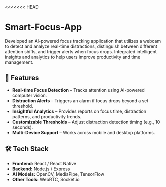 <<<<<<< HEAD
# Smart-Focus-App
Developed an AI-powered focus tracking application that utilizes a webcam to detect and analyze real-time distractions, distinguish between different attention shifts, and trigger alerts when focus drops. Integrated intelligent insights and analytics to help users improve productivity and time management.
## 🚀 Features
- **Real-time Focus Detection** – Tracks attention using AI-powered computer vision.
- **Distraction Alerts** – Triggers an alarm if focus drops beyond a set threshold.
- **Insightful Analytics** – Provides reports on focus time, distraction patterns, and productivity trends.
- **Customizable Thresholds** – Adjust distraction detection timing (e.g., 10 seconds).
- **Multi-Device Support** – Works across mobile and desktop platforms.

## 🛠 Tech Stack
- **Frontend:** React / React Native
- **Backend:** Node.js / Express
- **AI Models:** OpenCV, MediaPipe, TensorFlow
- **Other Tools:** WebRTC, Socket.io


